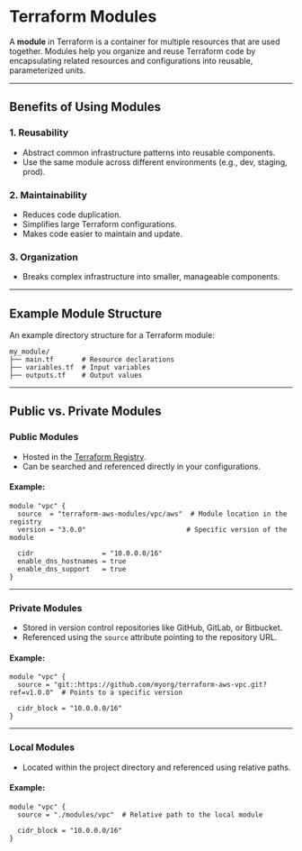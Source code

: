 # Terraform Modules

A **module** in Terraform is a container for multiple resources that are used together. Modules help you organize and reuse Terraform code by encapsulating related resources and configurations into reusable, parameterized units.

---

## Benefits of Using Modules

### 1. **Reusability**
- Abstract common infrastructure patterns into reusable components.
- Use the same module across different environments (e.g., dev, staging, prod).

### 2. **Maintainability**
- Reduces code duplication.
- Simplifies large Terraform configurations.
- Makes code easier to maintain and update.

### 3. **Organization**
- Breaks complex infrastructure into smaller, manageable components.

---

## Example Module Structure
An example directory structure for a Terraform module:
```
my_module/
├── main.tf       # Resource declarations
├── variables.tf  # Input variables
├── outputs.tf    # Output values
```

---

## Public vs. Private Modules

### **Public Modules**
- Hosted in the [Terraform Registry](https://registry.terraform.io/).
- Can be searched and referenced directly in your configurations.

#### Example:
```hcl
module "vpc" {
  source  = "terraform-aws-modules/vpc/aws"  # Module location in the registry
  version = "3.0.0"                         # Specific version of the module

  cidr                 = "10.0.0.0/16"
  enable_dns_hostnames = true
  enable_dns_support   = true
}
```

---

### **Private Modules**
- Stored in version control repositories like GitHub, GitLab, or Bitbucket.
- Referenced using the `source` attribute pointing to the repository URL.

#### Example:
```hcl
module "vpc" {
  source = "git::https://github.com/myorg/terraform-aws-vpc.git?ref=v1.0.0"  # Points to a specific version

  cidr_block = "10.0.0.0/16"
}
```

---

### **Local Modules**
- Located within the project directory and referenced using relative paths.

#### Example:
```hcl
module "vpc" {
  source = "./modules/vpc"  # Relative path to the local module

  cidr_block = "10.0.0.0/16"
}
```
